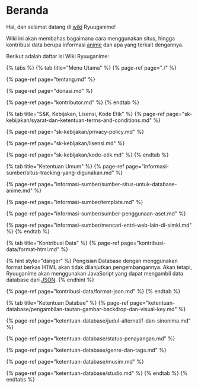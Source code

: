 # Beranda

Hai, dan selamat datang di [wiki](ketentuan-umum/definisi-kata/#wiki) Ryuuganime!

Wiki ini akan membahas bagaimana cara menggunakan situs, hingga kontribusi data berupa informasi [anime](ketentuan-umum/definisi-kata/#anime) dan apa yang terkait dengannya.

Berikut adalah daftar isi Wiki Ryuuganime:

{% tabs %}
{% tab title="Menu Utama" %}
{% page-ref page="./" %}

{% page-ref page="tentang.md" %}

{% page-ref page="donasi.md" %}

{% page-ref page="kontributor.md" %}
{% endtab %}

{% tab title="S&K, Kebijakan, Lisensi, Kode Etik" %}
{% page-ref page="sk-kebijakan/syarat-dan-ketentuan-terms-and-conditions.md" %}

{% page-ref page="sk-kebijakan/privacy-policy.md" %}

{% page-ref page="sk-kebijakan/lisensi.md" %}

{% page-ref page="sk-kebijakan/kode-etik.md" %}
{% endtab %}

{% tab title="Ketentuan Umum" %}
{% page-ref page="informasi-sumber/situs-tracking-yang-digunakan.md" %}

{% page-ref page="informasi-sumber/sumber-situs-untuk-database-anime.md" %}

{% page-ref page="informasi-sumber/template.md" %}

{% page-ref page="informasi-sumber/sumber-penggunaan-aset.md" %}

{% page-ref page="informasi-sumber/mencari-entri-web-lain-di-simkl.md" %}
{% endtab %}

{% tab title="Kontribusi Data" %}
{% page-ref page="kontribusi-data/format-html.md" %}

{% hint style="danger" %}
Pengisian Database dengan menggunakan format berkas HTML akan tidak dilanjutkan pengembangannya. Akan tetapi, Ryuuganime akan menggunakan JavaScript yang dapat mengambil data database dari [JSON](ketentuan-umum/definisi-kata/definisi-format-berkas.md#json).
{% endhint %}

{% page-ref page="kontribusi-data/format-json.md" %}
{% endtab %}

{% tab title="Ketentuan Databae" %}
{% page-ref page="ketentuan-database/pengambilan-tautan-gambar-backdrop-dan-visual-key.md" %}

{% page-ref page="ketentuan-database/judul-alternatif-dan-sinonima.md" %}

{% page-ref page="ketentuan-database/status-penayangan.md" %}

{% page-ref page="ketentuan-database/genre-dan-tags.md" %}

{% page-ref page="ketentuan-database/musim.md" %}

{% page-ref page="ketentuan-database/studio.md" %}
{% endtab %}
{% endtabs %}


